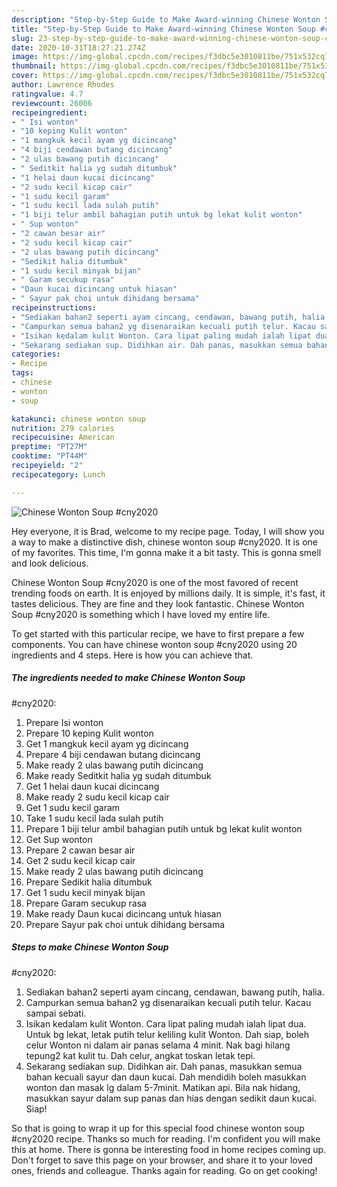 ```yaml
---
description: "Step-by-Step Guide to Make Award-winning Chinese Wonton Soup #cny2020"
title: "Step-by-Step Guide to Make Award-winning Chinese Wonton Soup #cny2020"
slug: 23-step-by-step-guide-to-make-award-winning-chinese-wonton-soup-cny2020
date: 2020-10-31T18:27:21.274Z
image: https://img-global.cpcdn.com/recipes/f3dbc5e3010811be/751x532cq70/chinese-wonton-soup-cny2020-resipi-foto-utama.jpg
thumbnail: https://img-global.cpcdn.com/recipes/f3dbc5e3010811be/751x532cq70/chinese-wonton-soup-cny2020-resipi-foto-utama.jpg
cover: https://img-global.cpcdn.com/recipes/f3dbc5e3010811be/751x532cq70/chinese-wonton-soup-cny2020-resipi-foto-utama.jpg
author: Lawrence Rhodes
ratingvalue: 4.7
reviewcount: 26006
recipeingredient:
- " Isi wonton"
- "10 keping Kulit wonton"
- "1 mangkuk kecil ayam yg dicincang"
- "4 biji cendawan butang dicincang"
- "2 ulas bawang putih dicincang"
- " Seditkit halia yg sudah ditumbuk"
- "1 helai daun kucai dicincang"
- "2 sudu kecil kicap cair"
- "1 sudu kecil garam"
- "1 sudu kecil lada sulah putih"
- "1 biji telur ambil bahagian putih untuk bg lekat kulit wonton"
- " Sup wonton"
- "2 cawan besar air"
- "2 sudu kecil kicap cair"
- "2 ulas bawang putih dicincang"
- "Sedikit halia ditumbuk"
- "1 sudu kecil minyak bijan"
- " Garam secukup rasa"
- "Daun kucai dicincang untuk hiasan"
- " Sayur pak choi untuk dihidang bersama"
recipeinstructions:
- "Sediakan bahan2 seperti ayam cincang, cendawan, bawang putih, halia."
- "Campurkan semua bahan2 yg disenaraikan kecuali putih telur. Kacau sampai sebati."
- "Isikan kedalam kulit Wonton. Cara lipat paling mudah ialah lipat dua. Untuk bg lekat, letak putih telur keliling kulit Wonton. Dah siap, boleh celur Wonton ni dalam air panas selama 4 minit. Nak bagi hilang tepung2 kat kulit tu. Dah celur, angkat toskan letak tepi."
- "Sekarang sediakan sup. Didihkan air. Dah panas, masukkan semua bahan kecuali sayur dan daun kucai. Dah mendidih boleh masukkan wonton dan masak lg dalam 5-7minit. Matikan api. Bila nak hidang, masukkan sayur dalam sup panas dan hias dengan sedikit daun kucai. Siap!"
categories:
- Recipe
tags:
- chinese
- wonton
- soup

katakunci: chinese wonton soup 
nutrition: 279 calories
recipecuisine: American
preptime: "PT27M"
cooktime: "PT44M"
recipeyield: "2"
recipecategory: Lunch

---
```



![Chinese Wonton Soup
#cny2020](https://img-global.cpcdn.com/recipes/f3dbc5e3010811be/751x532cq70/chinese-wonton-soup-cny2020-resipi-foto-utama.jpg)

Hey everyone, it is Brad, welcome to my recipe page. Today, I will show you a way to make a distinctive dish, chinese wonton soup
#cny2020. It is one of my favorites. This time, I'm gonna make it a bit tasty. This is gonna smell and look delicious.



Chinese Wonton Soup
#cny2020 is one of the most favored of recent trending foods on earth. It is enjoyed by millions daily. It is simple, it's fast, it tastes delicious. They are fine and they look fantastic. Chinese Wonton Soup
#cny2020 is something which I have loved my entire life.


To get started with this particular recipe, we have to first prepare a few components. You can have chinese wonton soup
#cny2020 using 20 ingredients and 4 steps. Here is how you can achieve that.

<!--inarticleads1-->

##### The ingredients needed to make Chinese Wonton Soup
#cny2020:

1. Prepare  Isi wonton
1. Prepare 10 keping Kulit wonton
1. Get 1 mangkuk kecil ayam yg dicincang
1. Prepare 4 biji cendawan butang dicincang
1. Make ready 2 ulas bawang putih dicincang
1. Make ready  Seditkit halia yg sudah ditumbuk
1. Get 1 helai daun kucai dicincang
1. Make ready 2 sudu kecil kicap cair
1. Get 1 sudu kecil garam
1. Take 1 sudu kecil lada sulah putih
1. Prepare 1 biji telur ambil bahagian putih untuk bg lekat kulit wonton
1. Get  Sup wonton
1. Prepare 2 cawan besar air
1. Get 2 sudu kecil kicap cair
1. Make ready 2 ulas bawang putih dicincang
1. Prepare Sedikit halia ditumbuk
1. Get 1 sudu kecil minyak bijan
1. Prepare  Garam secukup rasa
1. Make ready Daun kucai dicincang untuk hiasan
1. Prepare  Sayur pak choi untuk dihidang bersama




<!--inarticleads2-->

##### Steps to make Chinese Wonton Soup
#cny2020:

1. Sediakan bahan2 seperti ayam cincang, cendawan, bawang putih, halia.
1. Campurkan semua bahan2 yg disenaraikan kecuali putih telur. Kacau sampai sebati.
1. Isikan kedalam kulit Wonton. Cara lipat paling mudah ialah lipat dua. Untuk bg lekat, letak putih telur keliling kulit Wonton. Dah siap, boleh celur Wonton ni dalam air panas selama 4 minit. Nak bagi hilang tepung2 kat kulit tu. Dah celur, angkat toskan letak tepi.
1. Sekarang sediakan sup. Didihkan air. Dah panas, masukkan semua bahan kecuali sayur dan daun kucai. Dah mendidih boleh masukkan wonton dan masak lg dalam 5-7minit. Matikan api. Bila nak hidang, masukkan sayur dalam sup panas dan hias dengan sedikit daun kucai. Siap!




So that is going to wrap it up for this special food chinese wonton soup
#cny2020 recipe. Thanks so much for reading. I'm confident you will make this at home. There is gonna be interesting food in home recipes coming up. Don't forget to save this page on your browser, and share it to your loved ones, friends and colleague. Thanks again for reading. Go on get cooking!
